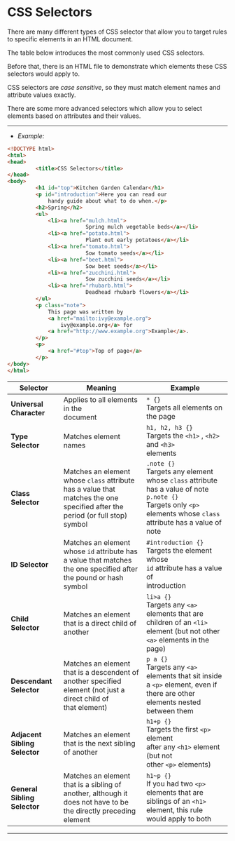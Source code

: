 # CSS Selectors

There are many different types of CSS selector that allow you to target rules to specific elements in an HTML document.

The table below introduces the most commonly used CSS selectors.

Before that, there is an HTML file to demonstrate which elements these CSS selectors would apply to.

CSS selectors are *case sensitive*, so they must match element names and attribute values exactly. 

There are some more advanced selectors which allow you to select elements based on attributes and their values.

---
- *Example:*

```html
<!DOCTYPE html>
<html>
<head>
		 <title>CSS Selectors</title>
</head>
<body>
		 <h1 id="top">Kitchen Garden Calendar</h1>
		 <p id="introduction">Here you can read our
			 handy guide about what to do when.</p>
		 <h2>Spring</h2>
		 <ul>
			 <li><a href="mulch.html">
						 Spring mulch vegetable beds</a></li>
			 <li><a href="potato.html">
						 Plant out early potatoes</a></li>
			 <li><a href="tomato.html">
						 Sow tomato seeds</a></li>
			 <li><a href="beet.html">
						 Sow beet seeds</a></li>
			 <li><a href="zucchini.html">
						 Sow zucchini seeds</a></li>
			 <li><a href="rhubarb.html">
						 Deadhead rhubarb flowers</a></li>
		 </ul>
		 <p class="note">
			 This page was written by
			 <a href="mailto:ivy@example.org">
				 ivy@example.org</a> for
			 <a href="http://www.example.org">Example</a>.
		 </p>
		 <p>
			 <a href="#top">Top of page</a>
		 </p>
</body>
</html>
```

| Selector                        | Meaning                                                                                                                      | Example                                                                                                                                                                 |
| ------------------------------- | ---------------------------------------------------------------------------------------------------------------------------- | ----------------------------------------------------------------------------------------------------------------------------------------------------------------------- |
| **Universal Character**         | Applies to all elements in the<br>document                                                                                   | `* {}`<br>Targets all elements on the page                                                                                                                              |
| **Type Selector**               | Matches element names                                                                                                        | `h1, h2, h3 {}`<br>Targets the `<h1>` , `<h2>` and `<h3>`<br>elements                                                                                                   |
| **Class Selector**              | Matches an element whose `class` attribute has a value that matches the one specified after the period (or full stop) symbol | `.note {}`<br>Targets any element whose `class` attribute has a value of note<br>`p.note {}`<br>Targets only `<p>` elements whose `class` attribute has a value of note |
| **ID Selector**                 | Matches an element whose `id` attribute has a value that matches the one specified after the pound or hash symbol            | `#introduction {}`<br>Targets the element whose<br>`id` attribute has a value of<br>introduction                                                                        |
| **Child Selector**              | Matches an element that is a direct child of another                                                                         | `li>a {}`<br>Targets any `<a>` elements that are children of an `<li>` element (but not other `<a>` elements in the page)                                               |
| **Descendant Selector**         | Matches an element that is a descendent of another specified element (not just a direct child of<br>that element)            | `p a {}`<br>Targets any `<a>` elements that sit inside a `<p>` element, even if there are other elements nested between them                                            |
| **Adjacent Sibling Selector**   | Matches an element that is the next sibling of another                                                                       | `h1+p {}`<br>Targets the first `<p>` element<br>after any `<h1>` element (but not<br>other `<p>` elements)                                                              |
| **General Sibling<br>Selector** | Matches an element that is a sibling of another, although it does not have to be the directly preceding element              | `h1~p {}`<br>If you had two `<p>` elements that are siblings of an `<h1>` element, this rule would apply to both                                                        |

---
